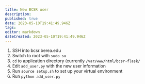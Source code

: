 ```yaml
---
title: New BCSR user
description: 
published: true
date: 2023-05-10T19:41:49.946Z
tags: 
editor: markdown
dateCreated: 2023-05-10T19:41:49.946Z
---
```


1. SSH into bcsr.berea.edu
1. Switch to root with `sudo su`
1. `cd` to application directory (currently `/var/www/html/bcsr-flask/`
1. Edit `add_user.py` with the new user information
1. Run `source setup.sh` to set up your virtual environment
1. Run `python add_user.py`